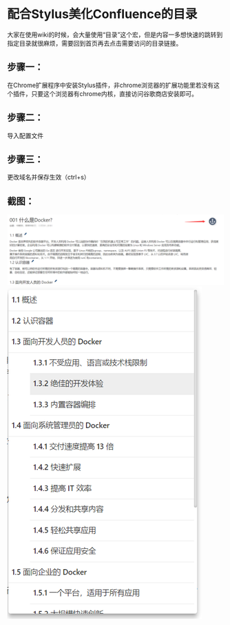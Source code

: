# 配合Stylus美化Confluence的目录

大家在使用wiki的时候，会大量使用“目录”这个宏，但是内容一多想快速的跳转到指定目录就很麻烦，需要回到首页再去点击需要访问的目录链接。<br/>
## 步骤一：
在Chrome扩展程序中安装Stylus插件，非chrome浏览器的扩展功能里若没有这个插件，只要这个浏览器有chrome内核，直接访问谷歌商店安装即可。<br/>
## 步骤二：
导入配置文件<br/>
## 步骤三：
更改域名并保存生效（ctrl+s）<br/>

## 截图：

![Image text](https://raw.githubusercontent.com/rockpanda/image/master/sample/wiki01.png)
![Image text](https://raw.githubusercontent.com/rockpanda/image/master/sample/wiki02.png)
